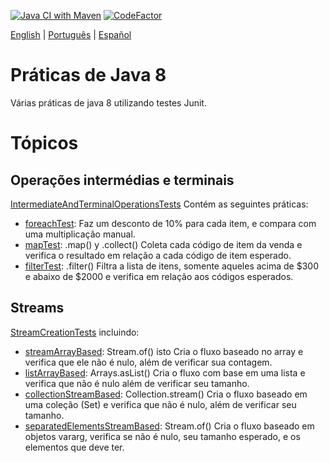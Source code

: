 [![Java CI with Maven](https://github.com/lucas-gio/pruebasJava8/actions/workflows/maven.yml/badge.svg)](https://github.com/lucas-gio/pruebasJava8/actions/workflows/maven.yml)
[![CodeFactor](https://www.codefactor.io/repository/github/lucas-gio/pruebasjava8/badge)](https://www.codefactor.io/repository/github/lucas-gio/pruebasjava8)

<p>
<a href="https://github.com/lucas-gio/pruebasJava8/">English</a> | 
  <a href="#">Português</a> | 
   <a href="https://github.com/lucas-gio/pruebasJava8/tree/main/lang/es/README.md/">Español</a> 
</p>

# Práticas de Java 8

Várias práticas de java 8 utilizando testes Junit.

# Tópicos

## Operações intermédias e terminais

[IntermediateAndTerminalOperationsTests](https://github.com/lucas-gio/pruebasJava8/blob/main/src/test/java/practices/IntermediateAndTerminalOperationsTests.java)
Contém as seguintes práticas:

* [foreachTest](#): Faz um desconto de 10% para cada item, e compara com uma multiplicação manual.
* [mapTest](#): .map() y .collect() Coleta cada código de item da venda e verifica o resultado em relação a cada código
  de item esperado.
* [filterTest](#): .filter() Filtra a lista de itens, somente aqueles acima de $300 e abaixo de $2000 e verifica em
  relação aos códigos esperados.

## Streams

[StreamCreationTests](https://github.com/lucas-gio/pruebasJava8/blob/main/src/test/java/practices/StreamCreationTests.java) incluindo:

* [streamArrayBased](#): Stream.of() isto Cria o fluxo baseado no array e verifica que ele não é nulo, além de verificar
  sua contagem.
* [listArrayBased](#): Arrays.asList() Cria o fluxo com base em uma lista e verifica que não é nulo além de verificar seu
  tamanho.
* [collectionStreamBased](#): Collection.stream() Cria o fluxo baseado em uma coleção (Set) e verifica que não é nulo,
  além de verificar seu tamanho.
* [separatedElementsStreamBased](#): Stream.of() Cria o fluxo baseado em objetos vararg, verifica se não é nulo, seu
  tamanho esperado, e os elementos que deve ter.